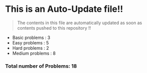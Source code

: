 # This is an Auto-Update file!!
> The contents in this file are automatically updated as soon as contents pushed to this repository !!
* Basic problems : 3
* Easy problems : 5
* Hard problems : 2
* Medium problems : 8

### Total number of Problems: 18
